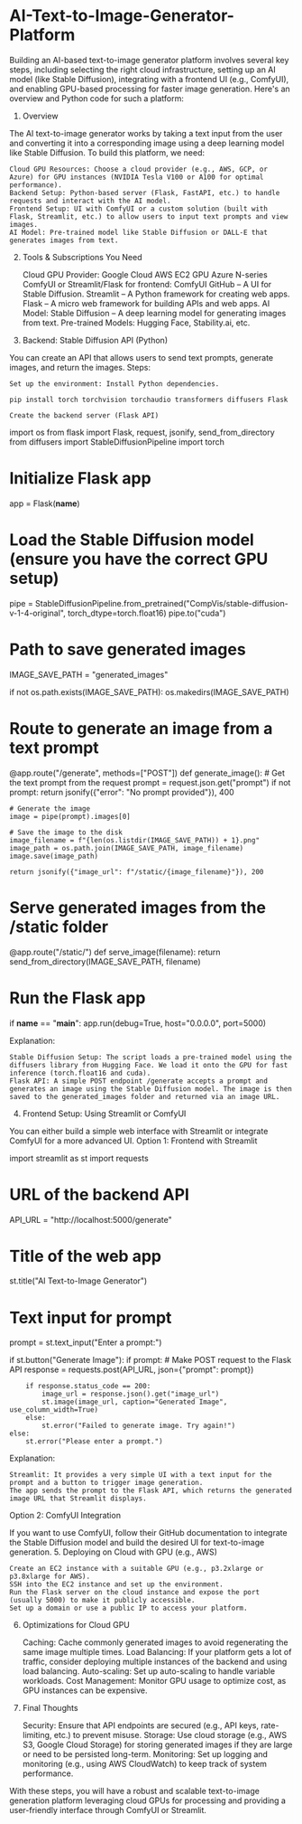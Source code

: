 # AI-Text-to-Image-Generator-Platform
Building an AI-based text-to-image generator platform involves several key steps, including selecting the right cloud infrastructure, setting up an AI model (like Stable Diffusion), integrating with a frontend UI (e.g., ComfyUI), and enabling GPU-based processing for faster image generation. Here's an overview and Python code for such a platform:
1. Overview

The AI text-to-image generator works by taking a text input from the user and converting it into a corresponding image using a deep learning model like Stable Diffusion. To build this platform, we need:

    Cloud GPU Resources: Choose a cloud provider (e.g., AWS, GCP, or Azure) for GPU instances (NVIDIA Tesla V100 or A100 for optimal performance).
    Backend Setup: Python-based server (Flask, FastAPI, etc.) to handle requests and interact with the AI model.
    Frontend Setup: UI with ComfyUI or a custom solution (built with Flask, Streamlit, etc.) to allow users to input text prompts and view images.
    AI Model: Pre-trained model like Stable Diffusion or DALL-E that generates images from text.

2. Tools & Subscriptions You Need

    Cloud GPU Provider:
        Google Cloud
        AWS EC2 GPU
        Azure N-series
    ComfyUI or Streamlit/Flask for frontend:
        ComfyUI GitHub – A UI for Stable Diffusion.
        Streamlit – A Python framework for creating web apps.
        Flask – A micro web framework for building APIs and web apps.
    AI Model:
        Stable Diffusion – A deep learning model for generating images from text.
        Pre-trained Models: Hugging Face, Stability.ai, etc.

3. Backend: Stable Diffusion API (Python)

You can create an API that allows users to send text prompts, generate images, and return the images.
Steps:

    Set up the environment: Install Python dependencies.

    pip install torch torchvision torchaudio transformers diffusers Flask

    Create the backend server (Flask API)

import os
from flask import Flask, request, jsonify, send_from_directory
from diffusers import StableDiffusionPipeline
import torch

# Initialize Flask app
app = Flask(__name__)

# Load the Stable Diffusion model (ensure you have the correct GPU setup)
pipe = StableDiffusionPipeline.from_pretrained("CompVis/stable-diffusion-v-1-4-original", torch_dtype=torch.float16)
pipe.to("cuda")

# Path to save generated images
IMAGE_SAVE_PATH = "generated_images"

if not os.path.exists(IMAGE_SAVE_PATH):
    os.makedirs(IMAGE_SAVE_PATH)

# Route to generate an image from a text prompt
@app.route("/generate", methods=["POST"])
def generate_image():
    # Get the text prompt from the request
    prompt = request.json.get("prompt")
    if not prompt:
        return jsonify({"error": "No prompt provided"}), 400

    # Generate the image
    image = pipe(prompt).images[0]

    # Save the image to the disk
    image_filename = f"{len(os.listdir(IMAGE_SAVE_PATH)) + 1}.png"
    image_path = os.path.join(IMAGE_SAVE_PATH, image_filename)
    image.save(image_path)

    return jsonify({"image_url": f"/static/{image_filename}"}), 200

# Serve generated images from the /static folder
@app.route("/static/<filename>")
def serve_image(filename):
    return send_from_directory(IMAGE_SAVE_PATH, filename)

# Run the Flask app
if __name__ == "__main__":
    app.run(debug=True, host="0.0.0.0", port=5000)

Explanation:

    Stable Diffusion Setup: The script loads a pre-trained model using the diffusers library from Hugging Face. We load it onto the GPU for fast inference (torch.float16 and cuda).
    Flask API: A simple POST endpoint /generate accepts a prompt and generates an image using the Stable Diffusion model. The image is then saved to the generated_images folder and returned via an image URL.

4. Frontend Setup: Using Streamlit or ComfyUI

You can either build a simple web interface with Streamlit or integrate ComfyUI for a more advanced UI.
Option 1: Frontend with Streamlit

import streamlit as st
import requests

# URL of the backend API
API_URL = "http://localhost:5000/generate"

# Title of the web app
st.title("AI Text-to-Image Generator")

# Text input for prompt
prompt = st.text_input("Enter a prompt:")

if st.button("Generate Image"):
    if prompt:
        # Make POST request to the Flask API
        response = requests.post(API_URL, json={"prompt": prompt})
        
        if response.status_code == 200:
            image_url = response.json().get("image_url")
            st.image(image_url, caption="Generated Image", use_column_width=True)
        else:
            st.error("Failed to generate image. Try again!")
    else:
        st.error("Please enter a prompt.")

Explanation:

    Streamlit: It provides a very simple UI with a text input for the prompt and a button to trigger image generation.
    The app sends the prompt to the Flask API, which returns the generated image URL that Streamlit displays.

Option 2: ComfyUI Integration

If you want to use ComfyUI, follow their GitHub documentation to integrate the Stable Diffusion model and build the desired UI for text-to-image generation.
5. Deploying on Cloud with GPU (e.g., AWS)

    Create an EC2 instance with a suitable GPU (e.g., p3.2xlarge or p3.8xlarge for AWS).
    SSH into the EC2 instance and set up the environment.
    Run the Flask server on the cloud instance and expose the port (usually 5000) to make it publicly accessible.
    Set up a domain or use a public IP to access your platform.

6. Optimizations for Cloud GPU

    Caching: Cache commonly generated images to avoid regenerating the same image multiple times.
    Load Balancing: If your platform gets a lot of traffic, consider deploying multiple instances of the backend and using load balancing.
    Auto-scaling: Set up auto-scaling to handle variable workloads.
    Cost Management: Monitor GPU usage to optimize cost, as GPU instances can be expensive.

7. Final Thoughts

    Security: Ensure that API endpoints are secured (e.g., API keys, rate-limiting, etc.) to prevent misuse.
    Storage: Use cloud storage (e.g., AWS S3, Google Cloud Storage) for storing generated images if they are large or need to be persisted long-term.
    Monitoring: Set up logging and monitoring (e.g., using AWS CloudWatch) to keep track of system performance.

With these steps, you will have a robust and scalable text-to-image generation platform leveraging cloud GPUs for processing and providing a user-friendly interface through ComfyUI or Streamlit.

